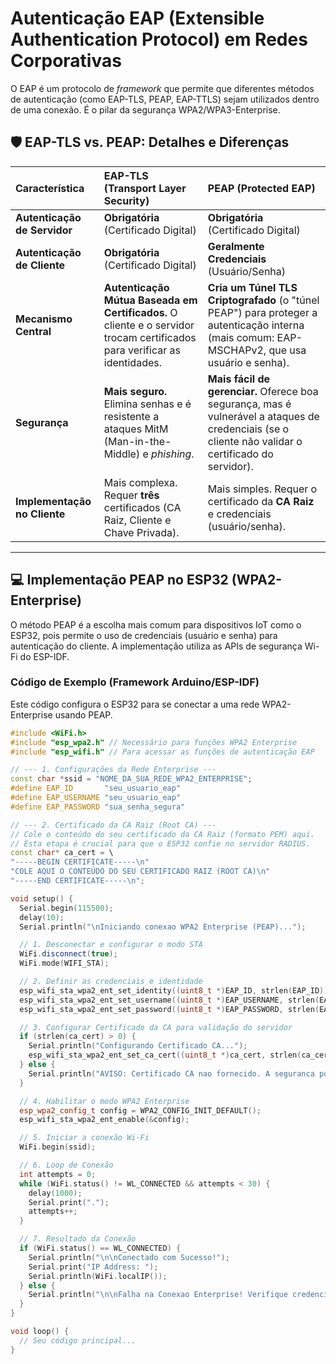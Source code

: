 # Autenticação EAP (Extensible Authentication Protocol) em Redes Corporativas

O EAP é um protocolo de *framework* que permite que diferentes métodos de autenticação (como EAP-TLS, PEAP, EAP-TTLS) sejam utilizados dentro de uma conexão. É o pilar da segurança WPA2/WPA3-Enterprise.

## 🛡️ EAP-TLS vs. PEAP: Detalhes e Diferenças

| Característica | EAP-TLS (Transport Layer Security) | PEAP (Protected EAP) |
| :--- | :--- | :--- |
| **Autenticação de Servidor** | **Obrigatória** (Certificado Digital) | **Obrigatória** (Certificado Digital) |
| **Autenticação de Cliente** | **Obrigatória** (Certificado Digital) | **Geralmente Credenciais** (Usuário/Senha) |
| **Mecanismo Central** | **Autenticação Mútua Baseada em Certificados.** O cliente e o servidor trocam certificados para verificar as identidades. | **Cria um Túnel TLS Criptografado** (o "túnel PEAP") para proteger a autenticação interna (mais comum: EAP-MSCHAPv2, que usa usuário e senha). |
| **Segurança** | **Mais seguro.** Elimina senhas e é resistente a ataques MitM (Man-in-the-Middle) e *phishing*. | **Mais fácil de gerenciar.** Oferece boa segurança, mas é vulnerável a ataques de credenciais (se o cliente não validar o certificado do servidor). |
| **Implementação no Cliente** | Mais complexa. Requer **três** certificados (CA Raiz, Cliente e Chave Privada). | Mais simples. Requer o certificado da **CA Raiz** e credenciais (usuário/senha). |

---

## 💻 Implementação PEAP no ESP32 (WPA2-Enterprise)

O método PEAP é a escolha mais comum para dispositivos IoT como o ESP32, pois permite o uso de credenciais (usuário e senha) para autenticação do cliente. A implementação utiliza as APIs de segurança Wi-Fi do ESP-IDF.

### Código de Exemplo (Framework Arduino/ESP-IDF)

Este código configura o ESP32 para se conectar a uma rede WPA2-Enterprise usando PEAP.

```cpp
#include <WiFi.h>
#include "esp_wpa2.h" // Necessário para funções WPA2 Enterprise
#include "esp_wifi.h" // Para acessar as funções de autenticação EAP

// --- 1. Configurações da Rede Enterprise ---
const char *ssid = "NOME_DA_SUA_REDE_WPA2_ENTERPRISE";
#define EAP_ID       "seu_usuario_eap"
#define EAP_USERNAME "seu_usuario_eap"
#define EAP_PASSWORD "sua_senha_segura"

// --- 2. Certificado da CA Raiz (Root CA) ---
// Cole o conteúdo do seu certificado da CA Raiz (formato PEM) aqui.
// Esta etapa é crucial para que o ESP32 confie no servidor RADIUS.
const char* ca_cert = \
"-----BEGIN CERTIFICATE-----\n"
"COLE AQUI O CONTEÚDO DO SEU CERTIFICADO RAIZ (ROOT CA)\n"
"-----END CERTIFICATE-----\n";

void setup() {
  Serial.begin(115500);
  delay(10);
  Serial.println("\nIniciando conexao WPA2 Enterprise (PEAP)...");

  // 1. Desconectar e configurar o modo STA
  WiFi.disconnect(true);
  WiFi.mode(WIFI_STA);

  // 2. Definir as credenciais e identidade
  esp_wifi_sta_wpa2_ent_set_identity((uint8_t *)EAP_ID, strlen(EAP_ID));
  esp_wifi_sta_wpa2_ent_set_username((uint8_t *)EAP_USERNAME, strlen(EAP_USERNAME));
  esp_wifi_sta_wpa2_ent_set_password((uint8_t *)EAP_PASSWORD, strlen(EAP_PASSWORD));

  // 3. Configurar Certificado da CA para validação do servidor
  if (strlen(ca_cert) > 0) {
    Serial.println("Configurando Certificado CA...");
    esp_wifi_sta_wpa2_ent_set_ca_cert((uint8_t *)ca_cert, strlen(ca_cert));
  } else {
    Serial.println("AVISO: Certificado CA nao fornecido. A seguranca pode ser comprometida.");
  }

  // 4. Habilitar o modo WPA2 Enterprise
  esp_wpa2_config_t config = WPA2_CONFIG_INIT_DEFAULT();
  esp_wifi_sta_wpa2_ent_enable(&config);

  // 5. Iniciar a conexão Wi-Fi
  WiFi.begin(ssid);

  // 6. Loop de Conexão
  int attempts = 0;
  while (WiFi.status() != WL_CONNECTED && attempts < 30) {
    delay(1000);
    Serial.print(".");
    attempts++;
  }

  // 7. Resultado da Conexão
  if (WiFi.status() == WL_CONNECTED) {
    Serial.println("\n\nConectado com Sucesso!");
    Serial.print("IP Address: ");
    Serial.println(WiFi.localIP());
  } else {
    Serial.println("\n\nFalha na Conexao Enterprise! Verifique credenciais e certificados.");
  }
}

void loop() {
  // Seu código principal...
}
